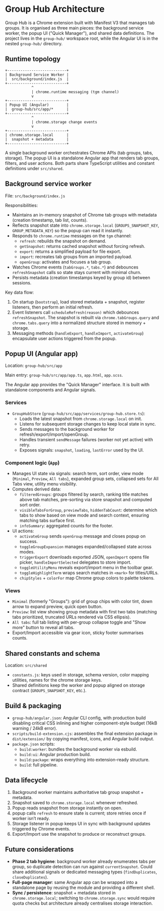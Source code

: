 # Group Hub Architecture

Group Hub is a Chrome extension built with Manifest V3 that manages tab groups. It is organised as three main pieces: the background service worker, the popup UI ("Quick Manager"), and shared data definitions. The project lives in the `group-hub/` workspace root, while the Angular UI is in the nested `group-hub/` directory.

## Runtime topology

```
+---------------------------+
| Background Service Worker |
|  src/background/index.js  |
+---------------------------+
            ^
            | chrome.runtime messaging (tgm channel)
            v
+---------------------------+
| Popup UI (Angular)        |
|  group-hub/src/app/*      |
+---------------------------+
            ^
            | chrome.storage change events
            v
+---------------------------+
| chrome.storage.local      |
|  snapshot + metadata      |
+---------------------------+
```

A single background worker orchestrates Chrome APIs (tab groups, tabs, storage). The popup UI is a standalone Angular app that renders tab groups, filters, and user actions. Both parts share TypeScript utilities and constant definitions under `src/shared`.

## Background service worker

File: `src/background/index.js`

Responsibilities:

- Maintains an in-memory snapshot of Chrome tab groups with metadata (creation timestamp, tab list, counts).
- Reflects snapshot state into `chrome.storage.local` (`GROUPS_SNAPSHOT_KEY`, `GROUP_METADATA_KEY`) so the popup can read it instantly.
- Responds to `chrome.runtime` messages on the `tgm` channel:
  - `refresh`: rebuilds the snapshot on demand.
  - `getSnapshot`: returns cached snapshot without forcing refresh.
  - `export`: returns a simplified payload for file export.
  - `import`: recreates tab groups from an imported payload.
  - `openGroup`: activates and focuses a tab group.
- Watches Chrome events (`tabGroups.*`, `tabs.*`) and debounces `refreshSnapshot` calls so state stays current with minimal churn.
- Persists metadata (creation timestamps keyed by group id) between sessions.

Key data flow:

1. On startup (`bootstrap`), load stored metadata + snapshot, register listeners, then perform an initial refresh.
2. Event listeners call `scheduleRefresh(reason)` which debounces `refreshSnapshot`. The snapshot is rebuilt via `chrome.tabGroups.query` and `chrome.tabs.query` into a normalized structure stored in memory + storage.
3. Messaging methods (`handleExport`, `handleImport`, `activateGroup`) encapsulate user actions triggered from the popup.

## Popup UI (Angular app)

Location: `group-hub/src/app`

Main entry: `group-hub/src/app/app.ts`, `app.html`, `app.scss`.

The Angular app provides the "Quick Manager" interface. It is built with standalone components and Angular signals.

### Services

- `GroupHubStore` (`group-hub/src/app/services/group-hub.store.ts`):
  - Loads the latest snapshot from `chrome.storage.local` on init.
  - Listens for subsequent storage changes to keep local state in sync.
  - Sends messages to the background worker for refresh/export/import/openGroup.
  - Handles transient `sendMessage` failures (worker not yet active) with retry.
  - Exposes signals: `snapshot`, `loading`, `lastError` used by the UI.

### Component logic (`App`)

- Manages UI state via signals: search term, sort order, view mode (`Minimal`, `Preview`, `All tabs`), expanded group sets, collapsed sets for All Tabs view, utility menu visibility.
- Computes derived data:
  - `filteredGroups`: groups filtered by search, ranking title matches above tab matches, pre-sorting via store snapshot and computed sort order.
  - `visibleTabsForGroup`, `previewTabs`, `hiddenTabCount`: determine which tabs to show based on view mode and search context, ensuring matching tabs surface first.
  - `infoSummary`: aggregated counts for the footer.
- UI actions:
  - `activateGroup` sends `openGroup` message and closes popup on success.
  - `toggleGroupExpansion` manages expanded/collapsed state across modes.
  - `triggerExport` downloads exported JSON, `openImport` opens file picker, `handleImportSelected` delegates to store import.
  - `toggleUtilityMenu` reveals export/import menu in the toolbar gear.
  - `toggleHighlightTerm` wraps search matches in `<mark>` for titles/URLs.
  - `chipStyles` + `colorFor` map Chrome group colors to palette tokens.

### Views

- `Minimal` (formerly "Groups"): grid of group chips with color tint, down arrow to expand preview, quick open button.
- `Preview`: list view showing group metadata with first two tabs (matching tabs prioritized, truncated URLs rendered via CSS ellipsis).
- `All tabs`: full tab listing with per-group collapse toggle and "Show more" button to reveal all tabs.
- Export/Import accessible via gear icon, sticky footer summarises counts.

## Shared constants and schema

Location: `src/shared`

- `constants.js`: keys used in storage, schema version, color mapping utilities, names for the chrome storage keys.
- Shared definitions keep the worker and popup aligned on storage contract (`GROUPS_SNAPSHOT_KEY`, etc.).

## Build & packaging

- `group-hub/angular.json`: Angular CLI config, with production build disabling critical CSS inlining and higher component-style budget (16kB warning / 24kB error).
- `scripts/build-extension.cjs`: assembles the final extension package in `dist/extension/` by copying manifest, icons, and Angular build output.
- `package.json` scripts:
  - `build:worker`: bundles the background worker via esbuild.
  - `build:ui`: Angular production build.
  - `build:package`: wraps everything into extension-ready structure.
  - `build`: full pipeline.

## Data lifecycle

1. Background worker maintains authoritative tab group snapshot + metadata.
2. Snapshot saved to `chrome.storage.local` whenever refreshed.
3. Popup reads snapshot from storage instantly on open.
4. popup calls `refresh` to ensure state is current; store retries once if worker isn’t ready.
5. Storage listener in popup keeps UI in sync with background updates triggered by Chrome events.
6. Export/Import use the snapshot to produce or reconstruct groups.

## Future considerations

- **Phase 2 tab hygiene**: background worker already enumerates tabs per group, so duplicate detection can run against `currentSnapshot`. Could share additional signals or dedicated messaging types (`findDuplicates`, `closeDuplicates`).
- **Full-page manager**: same Angular app can be wrapped into a standalone page by reusing the module and providing a different shell.
- **Sync / persistence**: snapshot + metadata stored in `chrome.storage.local`; switching to `chrome.storage.sync` would require quota checks but architecture already centralises storage interaction.

